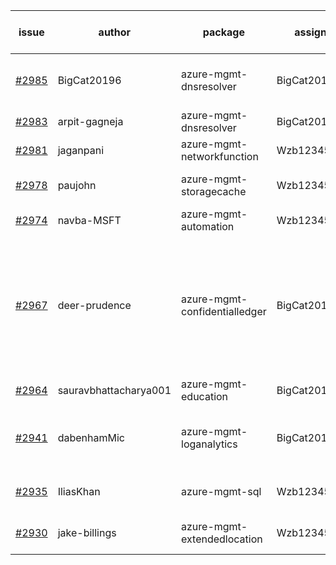 | issue | author | package | assignee | bot advice | created date of issue | target release date | date from target |
| ------ | ------ | ------ | ------ | ------ | ------ | ------ | :-----: |
| [#2985](https://github.com/Azure/sdk-release-request/issues/2985) | BigCat20196 | azure-mgmt-dnsresolver | BigCat20196 | duplicated issue  <br> new issue. | 07-06 | 07-20 |  |
| [#2983](https://github.com/Azure/sdk-release-request/issues/2983) | arpit-gagneja | azure-mgmt-dnsresolver | BigCat20196 | duplicated issue  <br> | 07-05 | 09-30 |  |
| [#2981](https://github.com/Azure/sdk-release-request/issues/2981) | jaganpani | azure-mgmt-networkfunction | Wzb123456789 |  | 07-05 | 07-19 |  |
| [#2978](https://github.com/Azure/sdk-release-request/issues/2978) | paujohn | azure-mgmt-storagecache | Wzb123456789 | close to release date.  | 07-05 | 07-08 | 1 |
| [#2974](https://github.com/Azure/sdk-release-request/issues/2974) | navba-MSFT | azure-mgmt-automation | Wzb123456789 |  | 07-05 | 07-19 |  |
| [#2967](https://github.com/Azure/sdk-release-request/issues/2967) | deer-prudence | azure-mgmt-confidentialledger | BigCat20196 | new comment. close to release date.  new version is 0.0.0, please check base branch! | 07-01 | 07-06 | 0 |
| [#2964](https://github.com/Azure/sdk-release-request/issues/2964) | sauravbhattacharya001 | azure-mgmt-education | BigCat20196 |  | 06-29 | 07-13 |  |
| [#2941](https://github.com/Azure/sdk-release-request/issues/2941) | dabenhamMic | azure-mgmt-loganalytics | BigCat20196 | new comment. close to release date.  | 06-23 | 07-07 | 0 |
| [#2935](https://github.com/Azure/sdk-release-request/issues/2935) | IliasKhan | azure-mgmt-sql | Wzb123456789 | close to release date.  | 06-22 | 07-05 | -1 |
| [#2930](https://github.com/Azure/sdk-release-request/issues/2930) | jake-billings | azure-mgmt-extendedlocation | Wzb123456789 | close to release date.  | 06-20 | 07-08 | 1 |
